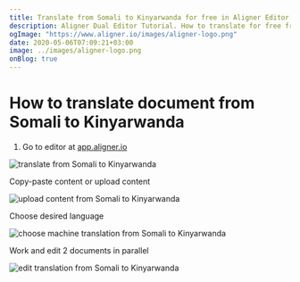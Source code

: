 ```yaml
---
title: Translate from Somali to Kinyarwanda for free in Aligner Editor
description: Aligner Dual Editor Tutorial. How to translate for free from Somali to Kinyarwanda. Aligner is multilingual document management platform. 
ogImage: "https://www.aligner.io/images/aligner-logo.png"
date: 2020-05-06T07:09:21+03:00
image: ../images/aligner-logo.png
onBlog: true
---
```


# How to translate document from Somali to Kinyarwanda

1. Go to editor at [app.aligner.io](https://app.aligner.io "Aligner App web page")

![translate from Somali to Kinyarwanda](../aligner-blank-editor.png "translate from Somali to Kinyarwanda")

Copy-paste content or upload content

![upload content from Somali to Kinyarwanda](../aligner-uploaded-document.png "upload content from Somali to Kinyarwanda")

Choose desired language

![choose machine translation from Somali to Kinyarwanda](../aligner-language-dropdown.png "choose machine translation from Somali to Kinyarwanda")

Work and edit 2 documents in parallel

![edit translation from Somali to Kinyarwanda](../aligner-double-sitded-editor.png "edit translation from Somali to Kinyarwanda")

